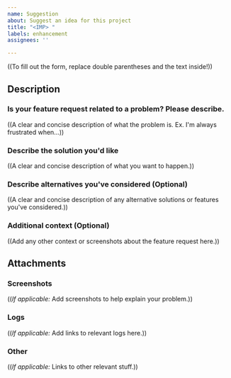 ```yaml
---
name: Suggestion
about: Suggest an idea for this project
title: "<IMP> "
labels: enhancement
assignees: ''

---
```


((To fill out the form, replace double parentheses and the text inside!))

## Description

### Is your feature request related to a problem? Please describe.
((A clear and concise description of what the problem is. Ex. I'm always frustrated when...))

### Describe the solution you'd like
((A clear and concise description of what you want to happen.))

### Describe alternatives you've considered (Optional)
((A clear and concise description of any alternative solutions or features you've considered.))

### Additional context (Optional)
((Add any other context or screenshots about the feature request here.))

## Attachments

### Screenshots
((*If applicable:* Add screenshots to help explain your problem.))

### Logs
((*If applicable:* Add links to relevant logs here.))

### Other
((*If applicable:* Links to other relevant stuff.))
